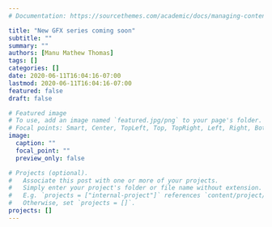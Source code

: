 ```yaml
---
# Documentation: https://sourcethemes.com/academic/docs/managing-content/

title: "New GFX series coming soon"
subtitle: ""
summary: ""
authors: [Manu Mathew Thomas]
tags: []
categories: []
date: 2020-06-11T16:04:16-07:00
lastmod: 2020-06-11T16:04:16-07:00
featured: false
draft: false

# Featured image
# To use, add an image named `featured.jpg/png` to your page's folder.
# Focal points: Smart, Center, TopLeft, Top, TopRight, Left, Right, BottomLeft, Bottom, BottomRight.
image:
  caption: ""
  focal_point: ""
  preview_only: false

# Projects (optional).
#   Associate this post with one or more of your projects.
#   Simply enter your project's folder or file name without extension.
#   E.g. `projects = ["internal-project"]` references `content/project/deep-learning/index.md`.
#   Otherwise, set `projects = []`.
projects: []
---
```

